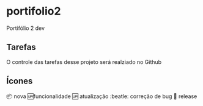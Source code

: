 # portifolio2
Portifólio 2 dev

## Tarefas

O controle das tarefas desse projeto será realziado no Github

## Ícones

:package: nova :up:funcionalidade
:up: atualização
:beatle: correção de bug
:checkered_flag: release

